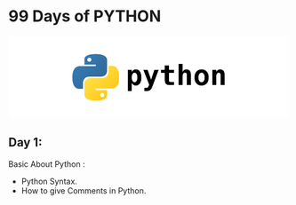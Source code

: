 # 99 Days of PYTHON
![](/images/py.png)
## Day 1:

Basic About Python :

- Python Syntax.
- How to give Comments in Python.



